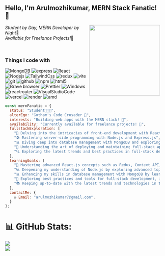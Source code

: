 <h2> Hello, I'm Arulmozhikumar, MERN Stack Fanatic! 👋 </h2>
<img align='right' src="https://thebatmanuniverse.net/wp-content/uploads/2019/02/tbu-why-i-write.jpg" width="230">
<p><em>Student by Day, MERN Developer by Night</em>🦇</br><em>Available for Freelance Projects!</em>💼</p>

<br>
 <h3>Things I code with</h3>
<p>
 <img alt="MongoDB" src="https://img.shields.io/badge/-MongoDB-13aa52?style=flat-square&logo=mongodb&logoColor=white" />
  <img alt="express"
  src="https://img.shields.io/badge/Express.js-404D59?style=flat-sqaure&logo=express&logoColor=white"
  />
  <img alt="React" src="https://img.shields.io/badge/-React-45b8d8?style=flat-square&logo=react&logoColor=white" />
    <img alt="Nodejs" src="https://img.shields.io/badge/-Nodejs-43853d?style=flat-square&logo=Node.js&logoColor=white" />
     <img alt="TailwindCss"
  src="https://img.shields.io/badge/Tailwind_CSS-38B2AC?style=flat-square&logo=tailwind-css&logoColor=white"/>
  <img alt="redux" src="https://img.shields.io/badge/-Redux-764ABC?style=flat-square&logo=redux&logoColor=white" />
   <img alt="vite" src="https://img.shields.io/badge/-Vite-000000?style=flat-square&logo=vite" />
  <img alt="git" src="https://img.shields.io/badge/-Git-F05032?style=flat-square&logo=git&logoColor=white" />
  <img alt="github" src="https://img.shields.io/badge/-Github-000000?style=flat-square&logo=github"/>
  <img alt="npm" src="https://img.shields.io/badge/-NPM-CB3837?style=flat-square&logo=npm&logoColor=white" />
  <img alt="html5" src="https://img.shields.io/badge/-HTML5-E34F26?style=flat-square&logo=html5&logoColor=white" />
  <img alt="Brave browser" src="https://img.shields.io/badge/-Brave_Browser-FB542B?style=flat-square&logo=brave&logoColor=white" />
  <img alt="Prettier" src="https://img.shields.io/badge/-Prettier-F7B93E?style=flat-square&logo=prettier&logoColor=white" />
  <img alt="Windows" 
  src="https://img.shields.io/badge/Windows-0078D6?style=flat-square&logo=windows&logoColor=white"/>
  <img alt="reactrouter"
  src="https://img.shields.io/badge/React_Router-CA4245?style=flat-square&logo=react-router&logoColor=white"/>
  <img alt="VisualStudioCode"
  src="https://img.shields.io/badge/Visual_Studio_Code-0078D4?style=flat-square&logo=visual%20studio%20code&logoColor=white"/>
  <img alt="vercel"
  src="https://img.shields.io/badge/Vercel-000000?style=flat-square&logo=vercel&logoColor=white"/>
  <img alt="render"
  src="https://img.shields.io/badge/Render-FAF9F6?style=flat-square&logo=Render"/>
  <img alt="amd"
  src="https://img.shields.io/badge/AMD-_RYZEN_5000 series-ED1C24?style=flat-square&logo=amd&logoColor=white"/>
</p>

```javascript
const mernFanatic = {
  status: "Student🧑🏻‍🎓",
  alterEgo: "Gotham's Code Crusader 🦇",
  interests: "Building web apps with the MERN stack! 🚀",
  availability: "Currently available for freelance projects! 💼",
  fullstackExploration: [
    "🎨 Delving into the intricacies of front-end development with React.js and CSS frameworks",
    "🛠️ Mastering server-side programming with Node.js and Express.js",
    "📊 Diving deep into database management with MongoDB and exploring SQL alternatives",
    "🚀 Understanding the art of deploying and maintaining full-stack applications",
    "🔍 Exploring the latest trends and best practices in full-stack development"
  ],
  learningGoals: [
    "🚀 Mastering advanced React.js concepts such as Redux, Context API, and Hooks.",
    "💻 Deepening my understanding of Node.js by exploring advanced topics like authentication, authorization, and RESTful API design.",
    "📊 Enhancing my skills in database management with MongoDB by learning about indexing, aggregation pipelines, and data modeling.",
    "🔧 Exploring best practices and tools for full-stack development, including testing frameworks, deployment strategies, and performance optimization techniques.",
    "📚 Keeping up-to-date with the latest trends and technologies in the MERN stack ecosystem through continuous learning and experimentation."
  ],
  contactMe: {
    ✉️ Email: "arulmozhikumar7@gmail.com",
  }
};
```

# 📊 GitHub Stats:
![](https://github-readme-streak-stats.herokuapp.com/?user=arulmozhikumar7&theme=dark&hide_border=false)<br/>
![](https://github-readme-stats.vercel.app/api/top-langs/?username=arulmozhikumar7&theme=dark&hide_border=false&include_all_commits=true&count_private=true&layout=compact)
